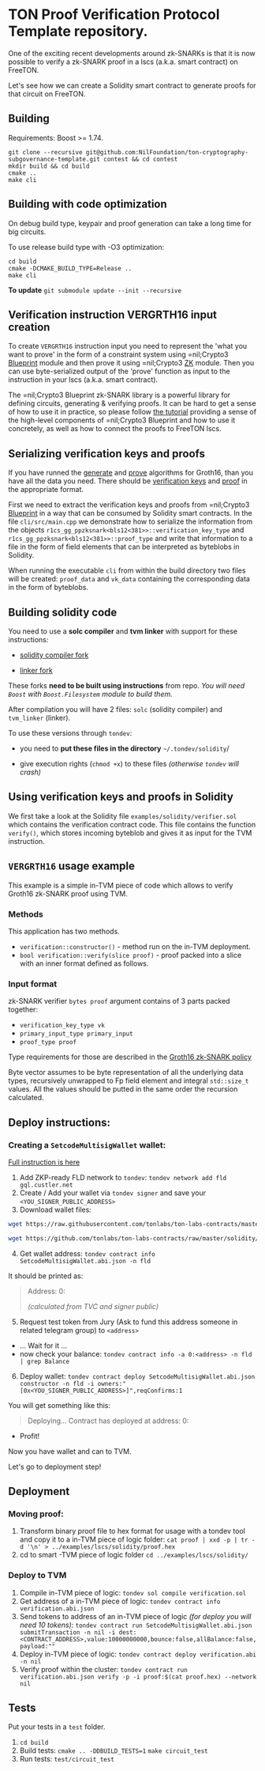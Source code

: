 # TON Proof Verification Protocol Template repository.

One of the exciting recent developments around zk-SNARKs is that it is now possible to verify a zk-SNARK proof in a
lscs (a.k.a. smart contract) on FreeTON. 

Let's see how we can create a Solidity smart contract to generate proofs for that circuit on FreeTON.

## Building

Requirements: Boost >= 1.74.

```shell
git clone --recursive git@github.com:NilFoundation/ton-cryptography-subgovernance-template.git contest && cd contest
mkdir build && cd build
cmake ..
make cli
```

## Building with code optimization

On debug build type, keypair and proof generation can take a long time for big circuits.

To use release build type with -O3 optimization:

```shell
cd build
cmake -DCMAKE_BUILD_TYPE=Release ..
make cli
```  

**To update** ```git submodule update --init --recursive```


## Verification instruction VERGRTH16 input creation

To create `VERGRTH16` instruction input you need to represent the 'what you want to prove' in the form of a constraint
system using =nil;Crypto3 [Blueprint](https://github.com/NilFoundation/crypto3-blueprint) module and then prove it using
=nil;Crypto3
[ZK](https://github.com/NilFoundation/crypto3-zk) module. Then you can use byte-serialized output of the 'prove'
function as input to the instruction in your lscs (a.k.a. smart contract).

The =nil;Crypto3 Blueprint zk-SNARK library is a powerful library for defining circuits, generating & verifying proofs.
It can be hard to get a sense of how to use it in practice, so please
follow [the tutorial](https://github.com/NilFoundation/crypto3-blueprint) providing a sense of the high-level components
of =nil;Crypto3 Blueprint and how to use it concretely, as well as how to connect the proofs to FreeTON lscs.

## Serializing verification keys and proofs

If you have runned
the [generate](https://github.com/NilFoundation/crypto3-zk/blob/master/include/nil/crypto3/zk/snark/algorithms/generate.hpp)
and [prove](https://github.com/NilFoundation/crypto3-zk/blob/master/include/nil/crypto3/zk/snark/algorithms/prove.hpp)
algorithms for Groth16, than you have all the data you need. There should
be [verification keys](https://github.com/NilFoundation/crypto3-zk/blob/master/include/nil/crypto3/zk/snark/schemes/ppzksnark/r1cs_gg_ppzksnark/verification_key.hpp)
and [proof](https://github.com/NilFoundation/crypto3-zk/blob/master/include/nil/crypto3/zk/snark/schemes/ppzksnark/r1cs_gg_ppzksnark/proof.hpp)
in the appropriate format.

First we need to extract the verification keys and proofs from
=nil;Crypto3 [Blueprint](https://github.com/NilFoundation/crypto3-blueprint) in a way that can be consumed by Solidity
smart contracts. In the file `cli/src/main.cpp` we demonstrate how to serialize the information from the
objects `r1cs_gg_ppzksnark<bls12<381>>::verification_key_type` and `r1cs_gg_ppzksnark<bls12<381>>::proof_type` and write
that information to a file in the form of field elements that can be interpreted as byteblobs in Solidity.

When running the executable `cli` from within the build directory two files will be created: `proof_data` and `vk_data`
containing the corresponding data in the form of byteblobs.


## Building  solidity code

You need to use a **solc compiler** and **tvm linker** with support for these instructions:

- [solidity compiler fork](https://github.com/nilfoundation/tvm-solidity)

- [linker fork](https://github.com/NilFoundation/tvm-linker)

These forks **need to be built using instructions** from repo.
*You will need `Boost` with `Boost.Filesystem` module to build them.* 

After compilation you will have 2 files: `solc` (solidity compiler) and `tvm_linker` (linker). 

To use these versions through `tondev`: 

- you need to **put these files in the directory** `~/.tondev/solidity`/ 

-  give execution rights (`chmod +x`) to these files *(otherwise `tondev` will crash)*


## Using verification keys and proofs in Solidity

We first take a look at the Solidity file `examples/solidity/verifier.sol` which contains the verification contract
code. This file contains the function `verify()`, which stores incoming byteblob and gives it as input for the TVM
instruction.

## `VERGRTH16` usage example

This example is a simple in-TVM piece of code which allows to verify Groth16 zk-SNARK proof using TVM.

### Methods

This application has two methods.

* `verification::constructor()` - method run on the in-TVM deployment.
* `bool verification::verify(slice proof)` - proof packed into a slice with an inner format defined as follows.

### Input format

zk-SNARK verifier `bytes proof` argument contains of 3 parts packed together:

* `verification_key_type vk`
* `primary_input_type primary_input`
* `proof_type proof`

Type requirements for those are described in
the [Groth16 zk-SNARK policy](https://github.com/NilFoundation/crypto3-zk/blob/master/include/nil/crypto3/zk/snark/schemes/ppzksnark/r1cs_gg_ppzksnark.hpp)

Byte vector assumes to be byte representation of all the underlying data types, recursively unwrapped to Fp field
element and integral `std::size_t` values. All the values should be putted in the same order the recursion calculated.


## Deploy instructions:

### Creating a `SetcodeMultisigWallet` wallet:

[Full instruction is here](https://github.com/tonlabs/ton-labs-contracts/tree/master/solidity/safemultisig#install-through-tondev)

1. Add ZKP-ready FLD network to `tondev`:
`tondev network add fld gql.custler.net`
2. Create / Add your wallet via `tondev signer` and save your `<YOU_SIGNER_PUBLIC_ADDRESS>`
3. Download wallet files:
```bash 
wget https://raw.githubusercontent.com/tonlabs/ton-labs-contracts/master/solidity/setcodemultisig/SetcodeMultisigWallet.abi.json

wget https://github.com/tonlabs/ton-labs-contracts/raw/master/solidity/setcodemultisig/SetcodeMultisigWallet.tvc
```
4. Get wallet address:
    `tondev contract info SetcodeMultisigWallet.abi.json -n fld `

  It should be printed as:
  > Address:   0:<address> (calculated from TVC and signer public)

5. Request test token from Jury (Ask to fund this address someone in related telegram group) to `<address>`
  - ... Wait for it ...
  -  now check your balance: `tondev contract info -a 0:<address> -n fld | grep Balance`
6. Deploy wallet:
    `tondev contract deploy SetcodeMultisigWallet.abi.json constructor -n fld -i owners:"[0x<YOU_SIGNER_PUBLIC_ADDRESS>]",reqConfirms:1`

You will get something like this:
>Deploying...
>Contract has deployed at address: 0:<address>

- Profit!

Now you have wallet and can to TVM. 

Let's go to deployment step!

## Deployment

### Moving proof:
1. Transform binary proof file to hex format for usage with a tondev tool and copy it to a in-TVM piece of logic folder:
`cat proof | xxd -p | tr -d '\n' > ../examples/lscs/solidity/proof.hex`
2. cd to smart -TVM piece of logic folder
`cd ../examples/lscs/solidity/`

### Deploy to TVM

1. Compile in-TVM piece of logic:
`tondev sol compile verification.sol `
2. Get address of a in-TVM piece of logic:
`tondev contract info verification.abi.json`
3. Send tokens to address of an in-TVM piece of logic *(for deploy you will need 10 tokens)*:
`tondev contract run SetcodeMultisigWallet.abi.json submitTransaction -n nil -i dest:<CONTRACT_ADDRESS>,value:10000000000,bounce:false,allBalance:false,payload:""`
4. Deploy in-TVM piece of logic:
`tondev contract deploy verification.abi -n nil`
5. Verify proof within the cluster:
`tondev contract run verification.abi.json verify -p -i proof:$(cat proof.hex) --network nil`


## Tests
Put your tests in a `test` folder.
1. `cd build`
2. Build tests:
`cmake .. -DDBUILD_TESTS=1`
`make circuit_test`
3. Run tests: `test/circuit_test`
